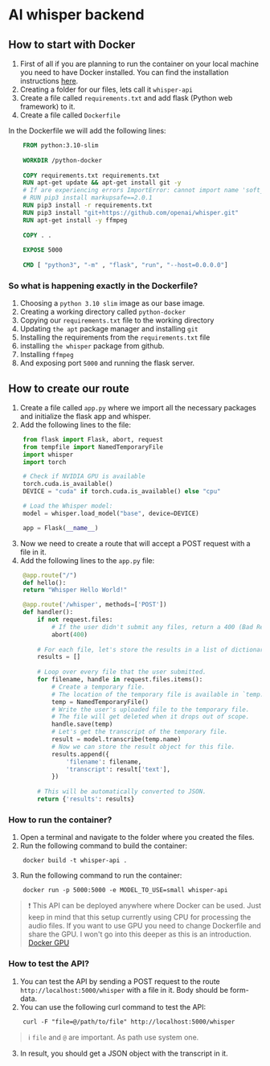 # AI whisper backend

## How to start with Docker

1. First of all if you are planning to run the container on your local machine you need to have Docker installed. You can find the installation instructions [here](https://docs.docker.com/get-docker/).
2. Creating a folder for our files, lets call it `whisper-api`
3. Create a file called `requirements.txt` and add flask (Python web framework) to it.
4. Create a file called `Dockerfile`

In the Dockerfile we will add the following lines:

```Dockerfile
    FROM python:3.10-slim
    
    WORKDIR /python-docker
    
    COPY requirements.txt requirements.txt
    RUN apt-get update && apt-get install git -y
    # If are experiencing errors ImportError: cannot import name 'soft_unicode' from 'markupsafe'  please uncomment below
    # RUN pip3 install markupsafe==2.0.1
    RUN pip3 install -r requirements.txt
    RUN pip3 install "git+https://github.com/openai/whisper.git" 
    RUN apt-get install -y ffmpeg
    
    COPY . .
    
    EXPOSE 5000
    
    CMD [ "python3", "-m" , "flask", "run", "--host=0.0.0.0"]
```

### So what is happening exactly in the Dockerfile?

1. Choosing a `python 3.10 slim` image as our base image.
2. Creating a working directory called `python-docker`
3. Copying our `requirements.txt` file to the working directory
4. Updating `the apt` package manager and installing `git`
5. Installing the requirements from the `requirements.txt` file
6. installing `the whisper` package from github.
7. Installing `ffmpeg`
8. And exposing port `5000` and running the flask server.

## How to create our route

1. Create a file called `app.py` where we import all the necessary packages and initialize the flask app and whisper.
2. Add the following lines to the file:

```python
    from flask import Flask, abort, request
    from tempfile import NamedTemporaryFile
    import whisper
    import torch

    # Check if NVIDIA GPU is available
    torch.cuda.is_available()
    DEVICE = "cuda" if torch.cuda.is_available() else "cpu"

    # Load the Whisper model:
    model = whisper.load_model("base", device=DEVICE)

    app = Flask(__name__)
```

3. Now we need to create a route that will accept a POST request with a file in it.
4. Add the following lines to the `app.py` file:

```python
    @app.route("/")
    def hello():
    return "Whisper Hello World!"

    @app.route('/whisper', methods=['POST'])
    def handler():
        if not request.files:
            # If the user didn't submit any files, return a 400 (Bad Request) error.
            abort(400)
    
        # For each file, let's store the results in a list of dictionaries.
        results = []
    
        # Loop over every file that the user submitted.
        for filename, handle in request.files.items():
            # Create a temporary file.
            # The location of the temporary file is available in `temp.name`.
            temp = NamedTemporaryFile()
            # Write the user's uploaded file to the temporary file.
            # The file will get deleted when it drops out of scope.
            handle.save(temp)
            # Let's get the transcript of the temporary file.
            result = model.transcribe(temp.name)
            # Now we can store the result object for this file.
            results.append({
                'filename': filename,
                'transcript': result['text'],
            })
    
        # This will be automatically converted to JSON.
        return {'results': results}
```

### How to run the container?

1. Open a terminal and navigate to the folder where you created the files.
2. Run the following command to build the container:

```shell
    docker build -t whisper-api .
```

3. Run the following command to run the container:

```shell
    docker run -p 5000:5000 -e MODEL_TO_USE=small whisper-api
```

> ❗ This API can be deployed anywhere where Docker can be used.
> Just keep in mind that this setup currently using CPU for processing the audio files.
> If you want to use GPU you need to change Dockerfile and share the GPU.
> I won't go into this deeper as this is an introduction. [Docker GPU](https://docs.docker.com/config/containers/resource_constraints/)

### How to test the API?

1. You can test the API by sending a POST request to the route `http://localhost:5000/whisper` with a file in it. Body should be form-data.
2. You can use the following curl command to test the API:

```shell
    curl -F "file=@/path/to/file" http://localhost:5000/whisper
```

> ℹ `file` and `@` are important. As path use system one.

3. In result, you should get a JSON object with the transcript in it.


